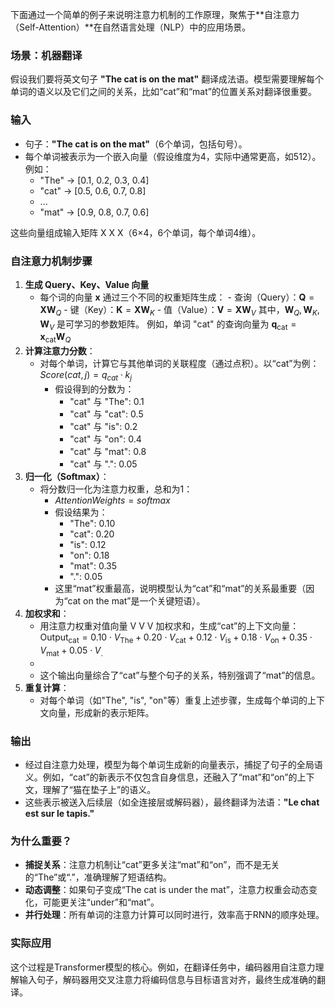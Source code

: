 下面通过一个简单的例子来说明注意力机制的工作原理，聚焦于**自注意力（Self-Attention）**在自然语言处理（NLP）中的应用场景。

### 场景：机器翻译

假设我们要将英文句子 **"The cat is on the mat"** 翻译成法语。模型需要理解每个单词的语义以及它们之间的关系，比如“cat”和“mat”的位置关系对翻译很重要。

### 输入

- 句子：**"The cat is on the mat"**（6个单词，包括句号）。
- 每个单词被表示为一个嵌入向量（假设维度为4，实际中通常更高，如512）。例如：
    - "The" → [0.1, 0.2, 0.3, 0.4]
    - "cat" → [0.5, 0.6, 0.7, 0.8]
    - ...
    - "mat" → [0.9, 0.8, 0.7, 0.6]

这些向量组成输入矩阵 X X X（6×4，6个单词，每个单词4维）。

### 自注意力机制步骤
1. **生成 Query、Key、Value 向量**
    - 每个词的向量 $\mathbf{x}$ 通过三个不同的权重矩阵生成：
          - 查询（Query）：$\mathbf{Q} = \mathbf{X} \mathbf{W}_Q$
          - 键（Key）：$\mathbf{K} = \mathbf{X} \mathbf{W}_K$
          - 值（Value）：$\mathbf{V} = \mathbf{X} \mathbf{W}_V$
     其中，$\mathbf{W}_Q, \mathbf{W}_K, \mathbf{W}_V$ 是可学习的参数矩阵。
    例如，单词 "cat" 的查询向量为 $\mathbf{q}_{\text{cat}} = \mathbf{x}_{\text{cat}} \mathbf{W}_Q$
2. **计算注意力分数**：
    - 对每个单词，计算它与其他单词的关联程度（通过点积）。以“cat”为例： 
     $Score(cat,j)=q_{cat​}⋅k_j$
        - 假设得到的分数为：
            - "cat" 与 "The": 0.1
            - "cat" 与 "cat": 0.5
            - "cat" 与 "is": 0.2
            - "cat" 与 "on": 0.4
            - "cat" 与 "mat": 0.8
            - "cat" 与 ".": 0.05
3. **归一化（Softmax）**：
    - 将分数归一化为注意力权重，总和为1：
        - $Attention Weights=softmax$
        - 假设结果为：
            - "The": 0.10
            - "cat": 0.20
            - "is": 0.12
            - "on": 0.18
            - "mat": 0.35
            - ".": 0.05
        - 这里“mat”权重最高，说明模型认为“cat”和“mat”的关系最重要（因为“cat on the mat”是一个关键短语）。
4. **加权求和**：
    - 用注意力权重对值向量 V V V 加权求和，生成“cat”的上下文向量： 
      $\text{Output}_{\text{cat}} = 0.10 \cdot V_{\text{The}} + 0.20 \cdot V_{\text{cat}} + 0.12 \cdot V_{\text{is}} + 0.18 \cdot V_{\text{on}} + 0.35 \cdot V_{\text{mat}} + 0.05 \cdot V_{.}$
    -
    - 这个输出向量综合了“cat”与整个句子的关系，特别强调了“mat”的信息。
5. **重复计算**：
    - 对每个单词（如"The", "is", "on"等）重复上述步骤，生成每个单词的上下文向量，形成新的表示矩阵。

### 输出

- 经过自注意力处理，模型为每个单词生成新的向量表示，捕捉了句子的全局语义。例如，“cat”的新表示不仅包含自身信息，还融入了“mat”和“on”的上下文，理解了“猫在垫子上”的语义。
- 这些表示被送入后续层（如全连接层或解码器），最终翻译为法语：**"Le chat est sur le tapis."**

### 为什么重要？

- **捕捉关系**：注意力机制让“cat”更多关注“mat”和“on”，而不是无关的“The”或“.”，准确理解了短语结构。
- **动态调整**：如果句子变成“The cat is under the mat”，注意力权重会动态变化，可能更关注“under”和“mat”。
- **并行处理**：所有单词的注意力计算可以同时进行，效率高于RNN的顺序处理。

### 实际应用

这个过程是Transformer模型的核心。例如，在翻译任务中，编码器用自注意力理解输入句子，解码器用交叉注意力将编码信息与目标语言对齐，最终生成准确的翻译。